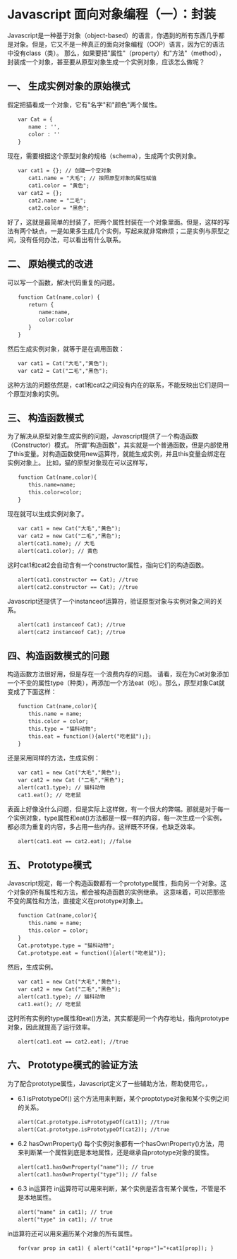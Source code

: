 
# Javascript 面向对象编程（一）：封装

Javascript是一种基于对象（object-based）的语言，你遇到的所有东西几乎都是对象。但是，它又不是一种真正的面向对象编程（OOP）语言，因为它的语法中没有class（类）。
那么，如果要把"属性"（property）和"方法"（method），封装成一个对象，甚至要从原型对象生成一个实例对象，应该怎么做呢？

## 一、 生成实例对象的原始模式
假定把猫看成一个对象，它有"名字"和"颜色"两个属性。
```
　　var Cat = {
　　　　name : '',
　　　　color : ''
　　} 
```
现在，需要根据这个原型对象的规格（schema），生成两个实例对象。
```
　　var cat1 = {}; // 创建一个空对象
　　　　cat1.name = "大毛"; // 按照原型对象的属性赋值
　　　　cat1.color = "黄色";
　　var cat2 = {};
　　　　cat2.name = "二毛";
　　　　cat2.color = "黑色";
```
好了，这就是最简单的封装了，把两个属性封装在一个对象里面。但是，这样的写法有两个缺点，一是如果多生成几个实例，写起来就非常麻烦；二是实例与原型之间，没有任何办法，可以看出有什么联系。
## 二、 原始模式的改进
可以写一个函数，解决代码重复的问题。
```
　　function Cat(name,color) {
　　　　return {
　　　　　　name:name,
　　　　　　color:color
　　　　}
　　}
```
然后生成实例对象，就等于是在调用函数：
```
　　var cat1 = Cat("大毛","黄色");
　　var cat2 = Cat("二毛","黑色");
```
这种方法的问题依然是，cat1和cat2之间没有内在的联系，不能反映出它们是同一个原型对象的实例。


## 三、 构造函数模式

为了解决从原型对象生成实例的问题，Javascript提供了一个构造函数（Constructor）模式。
所谓"构造函数"，其实就是一个普通函数，但是内部使用了this变量。对构造函数使用new运算符，就能生成实例，并且this变量会绑定在实例对象上。
比如，猫的原型对象现在可以这样写，
```
　　function Cat(name,color){
　　　　this.name=name;
　　　　this.color=color;
　　}
```
现在就可以生成实例对象了。
```
　　var cat1 = new Cat("大毛","黄色");
　　var cat2 = new Cat("二毛","黑色");
　　alert(cat1.name); // 大毛
　　alert(cat1.color); // 黄色
```
这时cat1和cat2会自动含有一个constructor属性，指向它们的构造函数。
```
　　alert(cat1.constructor == Cat); //true
　　alert(cat2.constructor == Cat); //true
```
Javascript还提供了一个instanceof运算符，验证原型对象与实例对象之间的关系。
```
　　alert(cat1 instanceof Cat); //true
　　alert(cat2 instanceof Cat); //true
```
## 四、构造函数模式的问题
构造函数方法很好用，但是存在一个浪费内存的问题。
请看，现在为Cat对象添加一个不变的属性type（种类），再添加一个方法eat（吃）。那么，原型对象Cat就变成了下面这样：
```
　　function Cat(name,color){
　　　　this.name = name;
　　　　this.color = color;
　　　　this.type = "猫科动物";
　　　　this.eat = function(){alert("吃老鼠");};
　　}
```
还是采用同样的方法，生成实例：
```
　　var cat1 = new Cat("大毛","黄色");
　　var cat2 = new Cat ("二毛","黑色");
　　alert(cat1.type); // 猫科动物
　　cat1.eat(); // 吃老鼠
```
表面上好像没什么问题，但是实际上这样做，有一个很大的弊端。那就是对于每一个实例对象，type属性和eat()方法都是一模一样的内容，每一次生成一个实例，都必须为重复的内容，多占用一些内存。这样既不环保，也缺乏效率。
```
　　alert(cat1.eat == cat2.eat); //false
```

## 五、 Prototype模式

Javascript规定，每一个构造函数都有一个prototype属性，指向另一个对象。这个对象的所有属性和方法，都会被构造函数的实例继承。
这意味着，可以把那些不变的属性和方法，直接定义在prototype对象上。
```
　　function Cat(name,color){
　　　　this.name = name;
　　　　this.color = color;
　　}
　　Cat.prototype.type = "猫科动物";
　　Cat.prototype.eat = function(){alert("吃老鼠")};
```
然后，生成实例。
```
　　var cat1 = new Cat("大毛","黄色");
　　var cat2 = new Cat("二毛","黑色");
　　alert(cat1.type); // 猫科动物
　　cat1.eat(); // 吃老鼠
```
这时所有实例的type属性和eat()方法，其实都是同一个内存地址，指向prototype对象，因此就提高了运行效率。
```
　　alert(cat1.eat == cat2.eat); //true
```
## 六、 Prototype模式的验证方法
为了配合prototype属性，Javascript定义了一些辅助方法，帮助使用它。，
- 6.1 isPrototypeOf()
这个方法用来判断，某个proptotype对象和某个实例之间的关系。
```
　　alert(Cat.prototype.isPrototypeOf(cat1)); //true
　　alert(Cat.prototype.isPrototypeOf(cat2)); //true
```
- 6.2 hasOwnProperty()
每个实例对象都有一个hasOwnProperty()方法，用来判断某一个属性到底是本地属性，还是继承自prototype对象的属性。
```
　　alert(cat1.hasOwnProperty("name")); // true
　　alert(cat1.hasOwnProperty("type")); // false
```
- 6.3 in运算符
in运算符可以用来判断，某个实例是否含有某个属性，不管是不是本地属性。
```
　　alert("name" in cat1); // true
　　alert("type" in cat1); // true
```
in运算符还可以用来遍历某个对象的所有属性。
```
　　for(var prop in cat1) { alert("cat1["+prop+"]="+cat1[prop]); }
```